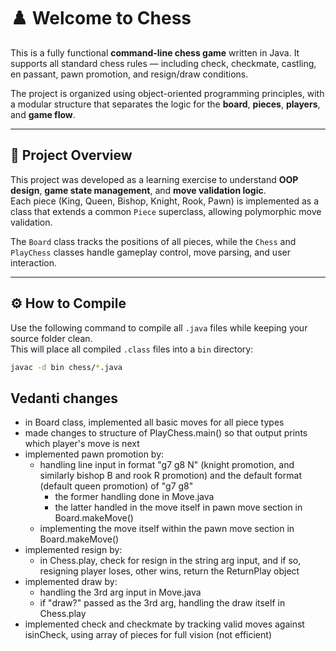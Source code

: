 # ♟️ Welcome to Chess

This is a fully functional **command-line chess game** written in Java. It supports all standard chess rules — including check, checkmate, castling, en passant, pawn promotion, and resign/draw conditions.

The project is organized using object-oriented programming principles, with a modular structure that separates the logic for the **board**, **pieces**, **players**, and **game flow**.

---

## 🧠 Project Overview

This project was developed as a learning exercise to understand **OOP design**, **game state management**, and **move validation logic**.  
Each piece (King, Queen, Bishop, Knight, Rook, Pawn) is implemented as a class that extends a common `Piece` superclass, allowing polymorphic move validation.

The `Board` class tracks the positions of all pieces, while the `Chess` and `PlayChess` classes handle gameplay control, move parsing, and user interaction.

---

## ⚙️ How to Compile

Use the following command to compile all `.java` files while keeping your source folder clean.  
This will place all compiled `.class` files into a `bin` directory:

```bash
javac -d bin chess/*.java
```

## Vedanti changes
- in Board class, implemented all basic moves for all piece types
- made changes to structure of PlayChess.main() so that output prints which player's move is next
- implemented pawn promotion by:
    - handling line input in format "g7 g8 N" (knight promotion, and similarly bishop B and rook R promotion) and the default format (default queen promotion) of "g7 g8"
        - the former handling done in Move.java
        - the latter handled in the move itself in pawn move section in Board.makeMove()
    - implementing the move itself within the pawn move section in Board.makeMove()
- implemented resign by:
    - in Chess.play, check for resign in the string arg input, and if so, resigning player loses, other wins, return the ReturnPlay object
- implemented draw by:
    - handling the 3rd arg input in Move.java
    - if "draw?" passed as the 3rd arg, handling the draw itself in Chess.play
- implemented check and checkmate by tracking valid moves against isinCheck, using array of pieces for full vision (not efficient)
